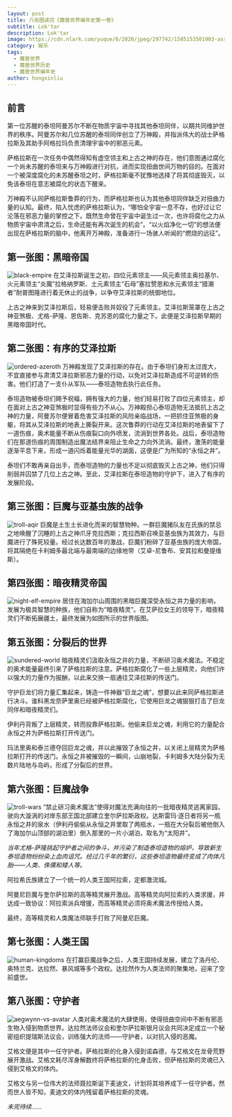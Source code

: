 ```yaml
---
layout: post
title: 八张图读完《魔兽世界编年史第一卷》
subtitle: Lok'tar
description: Lok'tar
image: https://cdn.nlark.com/yuque/0/2020/jpeg/297742/1585153501903-assets/web-upload/64344fd3-e3ac-4061-92f9-9e166ea7cd06.jpeg
category: 娱乐
tags:
  - 魔兽世界
  - 魔兽世界历史
  - 魔兽世界编年史
author: hongxinliu
---
```


## 前言
第一位苏醒的泰坦阿曼苏尔不断在物质宇宙中寻找其他泰坦同伴，以期共同维护世界的秩序。阿曼苏尔和几位苏醒的泰坦同伴创立了万神殿，并指派伟大的战士萨格拉斯及其助手阿格拉玛负责清理宇宙中的邪恶元素。

萨格拉斯在一次任务中偶然得知有虚空领主和上古之神的存在，他们意图通过腐化一个尚未苏醒的泰坦来与万神殿进行对抗，进而实现扭曲世间万物的目的。在面对一个被深度腐化的未苏醒泰坦之时，萨格拉斯毫不犹豫地选择了将其彻底毁灭，以免该泰坦在意志被腐化的状态下醒来。

万神殿不认同萨格拉斯鲁莽的行为，而萨格拉斯也认为其他泰坦同伴缺乏对扭曲力量的认知。最终，陷入忧虑的萨格拉斯认为，“哪怕全宇宙一息不存，也好过让它沦落在邪恶力量的掌控之下。既然生命曾在宇宙中诞生过一次，也许将腐化之力从物质宇宙中肃清之后，生命还能有再次诞生的机会”。“以火焰净化一切”的想法便出现在萨格拉斯的脑中，他离开万神殿，准备进行一场骇人听闻的“燃烧的远征”。

## 第一张图：黑暗帝国
![black-empire](https://cdn.nlark.com/yuque/0/2020/jpeg/297742/1585157310718-assets/web-upload/6609f96e-8cb8-4390-bfe2-2e662ba065ce.jpeg)
在艾泽拉斯诞生之初，四位元素领主——风元素领主奥拉基尔、火元素领主“炎魔”拉格纳罗斯、土元素领主“石母”塞拉赞恩和水元素领主“猎潮者”耐普图隆进行着无休止的战争，以争夺艾泽拉斯的统御地位。

上古之神来到艾泽拉斯后，轻易便击败并奴役了元素领主。艾泽拉斯笼罩在上古之神亚煞极、尤格-萨隆、恩佐斯、克苏恩的腐化力量之下。此便是艾泽拉斯早期的黑暗帝国时代。

## 第二张图：有序的艾泽拉斯
![ordered-azeroth](https://res.cloudinary.com/dal4petdi/image/upload/v1567877093/Blog/ordered-azeroth.jpg)
万神殿发现了艾泽拉斯的存在。由于泰坦们身形太过庞大，不宜直接参与肃清艾泽拉斯邪恶力量的行动，以免对艾泽拉斯造成不可逆转的伤害。他们打造了一支仆从军队——泰坦造物去执行此任务。

泰坦造物被泰坦们赐予祝福，拥有强大的力量，他们轻易打败了四位元素领主，却在面对上古之神亚煞极时显得有些力不从心。万神殿担心泰坦造物无法抵抗上古之神的力量，阿曼苏尔便冒着危害艾泽拉斯的风险亲临战场，一把抓住亚煞极的身躯，将其从艾泽拉斯的地表上撕裂开来。这次鲁莽的行动在艾泽拉斯的地表留下了一道伤痕，奥术能量不断从伤痕裂口向外喷发，流淌到世界各处。战后，泰坦造物们在那道伤痕的周围制造出魔法结界来阻止生命之力向外流淌。最终，激荡的能量逐渐平息下来，形成一道闪烁着能量光华的湖面，这便是广为所知的“永恒之井”。

泰坦们不敢再亲自出手，而泰坦造物的力量也不足以彻底毁灭上古之神，他们只得削弱并囚禁了几位上古之神。至此，艾泽拉斯在泰坦造物的守护下，进入了有序的发展阶段。

## 第三张图：巨魔与亚基虫族的战争
![troll-aqir](https://res.cloudinary.com/dal4petdi/image/upload/v1567877095/Blog/troll-aqir.jpg)
巨魔是土生土长进化而来的智慧物种。一群巨魔猪队友在氏族的禁忌之地唤醒了沉睡的上古之神爪牙克拉西斯；克拉西斯召唤亚基虫族为其效力，与巨魔进行了殊死较量。经过长达数百年的激战，巨魔们粉碎了亚基虫族的庞大帝国，将其隔绝在卡利姆多最北端与最南端的边缘地带（艾卓-尼鲁布、安其拉和曼提维斯）。

## 第四张图：暗夜精灵帝国
![night-elf-empire](https://res.cloudinary.com/dal4petdi/image/upload/v1567877096/Blog/night-elf-empire.jpg)
居住在海加尔山周围的黑暗巨魔深受永恒之井力量的影响，发展为极具智慧的种族，他们自称为“暗夜精灵”。在艾萨拉女王的领导下，暗夜精灵们不断拓展疆土，最终发展为如图所示的世界版图。

## 第五张图：分裂后的世界
![sundered-world](https://res.cloudinary.com/dal4petdi/image/upload/v1567877094/Blog/sundered-world.jpg)
暗夜精灵们汲取永恒之井的力量，不断研习奥术魔法。不稳定的奥术能量最终引来了萨格拉斯的注意。萨格拉斯腐化了一些上层精灵，向他们许以强大的力量作为报酬，以此来交换一扇通往艾泽拉斯的传送门。

守护巨龙们将力量汇集起来，铸造一件神器“巨龙之魂”，想要以此来同萨格拉斯进行决斗。谁料黑龙奈萨里奥已经被萨格拉斯腐化，它使用巨龙之魂狠狠打击了巨龙同伴和暗夜精灵们。

伊利丹背叛了上层精灵，转而投靠萨格拉斯。他偷来巨龙之魂，利用它的力量配合永恒之井为萨格拉斯打开传送门。

玛法里奥和泰兰德夺回巨龙之魂，并以此摧毁了永恒之井，以关闭上层精灵为萨格拉斯打开的传送门。永恒之井被摧毁的一瞬间，山崩地裂，卡利姆多大陆分裂为无数片陆地与岛屿，形成了分裂后的世界。

## 第六张图：巨魔战争
![troll-wars](https://res.cloudinary.com/dal4petdi/image/upload/v1567877094/Blog/troll-wars.jpg)
“禁止研习奥术魔法”使得对魔法充满向往的一批暗夜精灵逃离家园，驶向大漩涡的对岸东部王国北部建立奎尔萨拉斯政权。达斯雷玛·逐日者将另一瓶永恒之井的泉水（伊利丹偷偷从永恒之井里取了两瓶水，一瓶在大分裂后被他倒入了海加尔山顶部的湖泊里）倒入那里的一片小湖泊，取名为“太阳井”。

*当年尤格-萨隆挑起守护者之间的争斗，并污染了制造泰坦造物的熔炉，导致新生泰坦造物纷纷染上血肉诅咒。经过几千年的繁衍，这些泰坦造物最终变成了肉体凡胎——人类、侏儒和矮人等。*

阿拉希氏族建立了一个统一的人类王国阿拉索，定都激流城。

阿曼尼巨魔与奎尔萨拉斯的高等精灵展开激战。高等精灵向阿拉索的人类求援，并达成一致协议：阿拉索派兵增援，而高等精灵必须将奥术魔法传授给人类。

最终，高等精灵和人类魔法师联手打败了阿曼尼巨魔。

## 第七张图：人类王国
![human-kingdoms](https://res.cloudinary.com/dal4petdi/image/upload/v1567877092/Blog/human-kingdoms.jpg)
在打赢巨魔战争之后，人类王国持续发展，建立了洛丹伦、奥特兰克、达拉然、暴风城等多个政权。达拉然作为人类法师的聚集地，迎来了空前盛世。

## 第八张图：守护者
![aegwynn-vs-avatar](https://res.cloudinary.com/dal4petdi/image/upload/v1567877092/Blog/aegwynn_vs_avatar.jpg)
人类对奥术魔法的大肆使用，使得扭曲空间中不断有邪恶生物入侵到物质世界。达拉然法师议会和奎尔萨拉斯银月议会共同决定成立一个秘密组织提瑞斯法议会，训练强大的法师——守护者，以对抗入侵的恶魔。

艾格文便是其中一任守护者。萨格拉斯的化身入侵到诺森德，与艾格文在龙骨荒野展开激战。艾格文耗尽浑身解数终将萨格拉斯的化身击败，但萨格拉斯的灵魂已入侵到艾格文的体内。

艾格文与另一位伟大的法师聂拉斯诞下麦迪文，计划将其培养成下一任守护者。然而世人皆不知，麦迪文的体内残留着萨格拉斯的灵魂。

*未完待续……*

